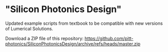 # "Silicon Photonics Design"

Updated example scripts from textbook to be compatible with new versions of Lumerical Solutions.

Download a ZIP file of this repository: https://github.com/pitt-photonics/SiliconPhotonicsDesign/archive/refs/heads/master.zip
